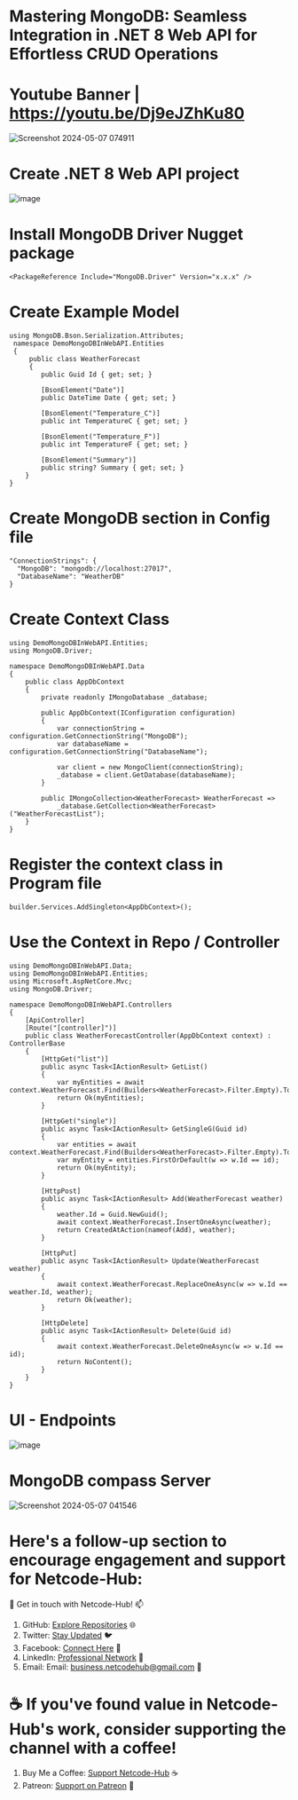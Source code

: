 # Mastering MongoDB: Seamless Integration in .NET 8 Web API for Effortless CRUD Operations 

# Youtube Banner | https://youtu.be/Dj9eJZhKu80
![Screenshot 2024-05-07 074911](https://github.com/Netcode-Hub/DemoMongoDBInWebAPI/assets/110794348/09d2d89c-1cae-41e4-a045-3c4eed465132)

# Create .NET 8 Web API project
![image](https://github.com/Netcode-Hub/DemoMongoDBInWebAPI/assets/110794348/79822156-df84-4834-a85b-1b1afb37cca1)

# Install MongoDB Driver Nugget package
    <PackageReference Include="MongoDB.Driver" Version="x.x.x" />

# Create Example Model
    using MongoDB.Bson.Serialization.Attributes;
     namespace DemoMongoDBInWebAPI.Entities
     {
         public class WeatherForecast
         {
            public Guid Id { get; set; }

            [BsonElement("Date")]
            public DateTime Date { get; set; }

            [BsonElement("Temperature_C")]
            public int TemperatureC { get; set; }

            [BsonElement("Temperature_F")]
            public int TemperatureF { get; set; }

            [BsonElement("Summary")]
            public string? Summary { get; set; }
        }
    }

# Create MongoDB section in Config file
    "ConnectionStrings": {
      "MongoDB": "mongodb://localhost:27017",
      "DatabaseName": "WeatherDB"
    }
  
# Create Context Class
    using DemoMongoDBInWebAPI.Entities;
    using MongoDB.Driver;

    namespace DemoMongoDBInWebAPI.Data
    {
        public class AppDbContext
        {
            private readonly IMongoDatabase _database;

            public AppDbContext(IConfiguration configuration)
            {
                var connectionString = configuration.GetConnectionString("MongoDB");
                var databaseName = configuration.GetConnectionString("DatabaseName");

                var client = new MongoClient(connectionString);
                _database = client.GetDatabase(databaseName);
            }

            public IMongoCollection<WeatherForecast> WeatherForecast =>
                _database.GetCollection<WeatherForecast>("WeatherForecastList");
        }
    }

# Register the context class in Program file
    builder.Services.AddSingleton<AppDbContext>();

# Use the Context in Repo / Controller
    using DemoMongoDBInWebAPI.Data;
    using DemoMongoDBInWebAPI.Entities;
    using Microsoft.AspNetCore.Mvc;
    using MongoDB.Driver;

    namespace DemoMongoDBInWebAPI.Controllers
    {
        [ApiController]
        [Route("[controller]")]
        public class WeatherForecastController(AppDbContext context) : ControllerBase
        {
            [HttpGet("list")]
            public async Task<IActionResult> GetList()
            {
                var myEntities = await context.WeatherForecast.Find(Builders<WeatherForecast>.Filter.Empty).ToListAsync();
                return Ok(myEntities);
            }

            [HttpGet("single")]
            public async Task<IActionResult> GetSingleG(Guid id)
            {
                var entities = await context.WeatherForecast.Find(Builders<WeatherForecast>.Filter.Empty).ToListAsync();
                var myEntity = entities.FirstOrDefault(w => w.Id == id);
                return Ok(myEntity);
            }

            [HttpPost]
            public async Task<IActionResult> Add(WeatherForecast weather)
            {
                weather.Id = Guid.NewGuid();
                await context.WeatherForecast.InsertOneAsync(weather);
                return CreatedAtAction(nameof(Add), weather);
            }

            [HttpPut]
            public async Task<IActionResult> Update(WeatherForecast weather)
            {
                await context.WeatherForecast.ReplaceOneAsync(w => w.Id == weather.Id, weather);
                return Ok(weather);
            }

            [HttpDelete]
            public async Task<IActionResult> Delete(Guid id)
            {
                await context.WeatherForecast.DeleteOneAsync(w => w.Id == id);
                return NoContent();
            }
        }
    }

# UI - Endpoints
![image](https://github.com/Netcode-Hub/DemoMongoDBInWebAPI/assets/110794348/9d5365a7-a4f6-48fe-a6ad-313d39b67d32)

# MongoDB compass Server
![Screenshot 2024-05-07 041546](https://github.com/Netcode-Hub/DemoMongoDBInWebAPI/assets/110794348/df95a312-2fe3-48cb-afea-2b8bf5fe249b)


# Here's a follow-up section to encourage engagement and support for Netcode-Hub:
🌟 Get in touch with Netcode-Hub! 📫
1. GitHub: [Explore Repositories](https://github.com/Netcode-Hub/Netcode-Hub) 🌐
2. Twitter: [Stay Updated](https://twitter.com/NetcodeHub) 🐦
3. Facebook: [Connect Here](https://web.facebook.com/NetcodeHub) 📘
4. LinkedIn: [Professional Network](https://www.linkedin.com/in/netcode-hub-90b188258/) 🔗
5. Email: Email: [business.netcodehub@gmail.com](mailto:business.netcodehub@gmail.com) 📧
   
# ☕️ If you've found value in Netcode-Hub's work, consider supporting the channel with a coffee!
1. Buy Me a Coffee: [Support Netcode-Hub](https://www.buymeacoffee.com/NetcodeHub) ☕️
2. Patreon: [Support on Patreon](https://patreon.com/user?u=113091185&utm_medium=unknown&utm_source=join_link&utm_campaign=creatorshare_creator&utm_content=copyLink) 🌟
